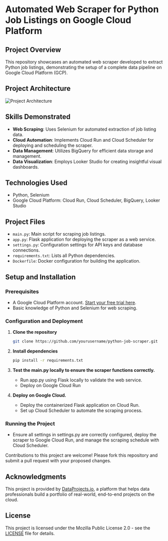 # Automated Web Scraper for Python Job Listings on Google Cloud Platform

## Project Overview
This repository showcases an automated web scraper developed to extract Python job listings, demonstrating the setup of a complete data pipeline on Google Cloud Platform (GCP).

## Project Architecture
![Project Architecture](<img width="865" alt="Screenshot 2024-05-05 at 3 43 24 PM" src="https://github.com/michailchionidis/gcp-web-scraper/assets/104796421/25aeae3b-5631-4605-b8c9-c170b7ca1b97">
)

## Skills Demonstrated
- **Web Scraping**: Uses Selenium for automated extraction of job listing data.
- **Cloud Automation**: Implements Cloud Run and Cloud Scheduler for deploying and scheduling the scraper.
- **Data Management**: Utilizes BigQuery for efficient data storage and management.
- **Data Visualization**: Employs Looker Studio for creating insightful visual dashboards.

## Technologies Used
- Python, Selenium
- Google Cloud Platform: Cloud Run, Cloud Scheduler, BigQuery, Looker Studio

## Project Files
- `main.py`: Main script for scraping job listings.
- `app.py`: Flask application for deploying the scraper as a web service.
- `settings.py`: Configuration settings for API keys and database connections.
- `requirements.txt`: Lists all Python dependencies.
- `Dockerfile`: Docker configuration for building the application.

## Setup and Installation
### Prerequisites
- A Google Cloud Platform account. [Start your free trial here](https://cloud.google.com/free).
- Basic knowledge of Python and Selenium for web scraping.

### Configuration and Deployment
1. **Clone the repository**
   ```bash
   git clone https://github.com/yourusername/python-job-scraper.git
   ```

2. **Install dependencies**
   ```bash
   pip install -r requirements.txt
   ```

3. **Test the main.py locally to ensure the scraper functions correctly.**
   -  Run app.py using Flask locally to validate the web service.
   -  Deploy on Google Cloud Run

4. **Deploy on Google Cloud.**
   - Deploy the containerized Flask application on Cloud Run.
   - Set up Cloud Scheduler to automate the scraping process.

### Running the Project
   - Ensure all settings in settings.py are correctly configured, deploy the scraper to Google Cloud Run, and manage the scraping schedule with Cloud Scheduler.

Contributions to this project are welcome! Please fork this repository and submit a pull request with your proposed changes.

## Acknowledgments
This project is provided by [DataProjects.io](https://dataprojects.io), a platform that helps data professionals build a portfolio of real-world, end-to-end projects on the cloud.

## License
This project is licensed under the Mozilla Public License 2.0 - see the [LICENSE](LICENSE) file for details.
